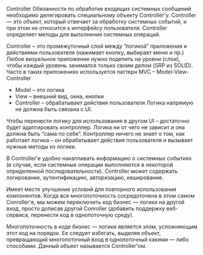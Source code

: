 Controller
Обязанности по обработке входящих системных сообщений необходимо делегировать специальному объекту Controller'у. Controller — это объект, который отвечает за обработку системных событий, и при этом не относится к интерфейсу пользователя. Controller определяет методы для выполнения системных операций.

Сontroller – это промежуточный слой между “логикой” приложения и действиями пользователя (нажимает кнопку, выбирает меню и пр.)
Любое визуальное приложение нужно поделить на уровни (слои), чтобы каждый уровень занимался только своим делом (SRP из SOLID).
Часто в таких приложениях используется паттерн MVC – Model-View-Controller
- Model – это логика
- View – внешний вид, окна, кнопки
- Controller – обрабатывает действия пользователя
  Логика напрямую не должна быть связана с UI.

Чтобы перенести логику для использования в другом UI – достаточно будет адаптировать контроллер.
Логика ни от чего не зависит и она должна быть “сама по себе”.
Контроллер ничего не знает о том, как работает логика – он обрабатывает действия пользователя и вызывает нужные методы из логики.

В Controller'е удобно накапливать информацию о системных событиях (в случае, если системные операции выполняются в некоторой определенной последовательности). Controller может содержать логирование, аутентификацию, авторизацию, кеширование.

Имеет месте улучшение условий для повторного использования компонентов. Когда вся многопоточность сосредоточена в этом самом Conroller'е, мы можем переключить код бизнес — логики на другой вход, просто дописав другой Conroller (добавить поддержку веб-сервиса, перенести код в однопоточную среду).

Многопоточность в коде бизнес — логики является злом, усложняющим этот код на порядок. Ее следует избегать, выделяя объект, превращающий многопоточный вход в однопоточный какими — либо способами. Данный объект называется Controller'ом.
